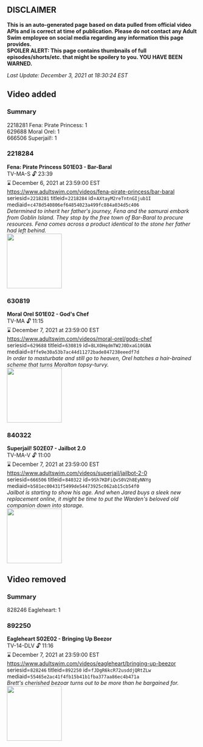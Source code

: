 ## DISCLAIMER
**This is an auto-generated page based on data pulled from official video APIs and is correct at time of publication. Please do not contact any Adult Swim employee on social media regarding any information this page provides.**  
**SPOILER ALERT: This page contains thumbnails of full episodes/shorts/etc. that might be spoilery to you. YOU HAVE BEEN WARNED.**  

_Last Update: December 3, 2021 at 18:30:24 EST_
## Video added
### Summary
2218281 Fena: Pirate Princess: 1  
629688 Moral Orel: 1  
666506 Superjail!: 1  
### 2218284
**Fena: Pirate Princess S01E03 - Bar-Baral**  
TV-MA-S 🔓 23:39  
⌛ December 6, 2021 at 23:59:00 EST  
https://www.adultswim.com/videos/fena-pirate-princess/bar-baral  
seriesid=`2218281` titleid=`2218284` id=`AXtayM2reTntnGIjub1I` mediaid=`c478d540806ef64854023a499fc884a034d5c406`  
_Determined to inherit her father's journey, Fena and the samurai embark from Goblin Island. They stop by the free town of Bar-Baral to procure resources. Fena comes across a product identical to the stone her father had left behind._  
<a href="https://media.cdn.adultswim.com/uploads/20210820/thumbnails/2_21820119417-FenaPiratePrincess_103_BarBaral.png"><img src="https://media.cdn.adultswim.com/uploads/20210820/thumbnails/2_21820119417-FenaPiratePrincess_103_BarBaral.png" height="144px" /></a>
### 630819
**Moral Orel S01E02 - God's Chef**  
TV-MA 🔓 11:15  
⌛ December 7, 2021 at 23:59:00 EST  
https://www.adultswim.com/videos/moral-orel/gods-chef  
seriesid=`629688` titleid=`630819` id=`BLXOHqdmTW2J0DxaG10GBA` mediaid=`8ffe9e30a53b7ac44d11272bade847238eeedf7d`  
_In order to masturbate and still go to heaven, Orel hatches a hair-brained scheme that turns Moralton topsy-turvy._  
<a href="https://media.cdn.adultswim.com/uploads/20200311/thumbnails/2_20311155165-moralorel_002.jpg"><img src="https://media.cdn.adultswim.com/uploads/20200311/thumbnails/2_20311155165-moralorel_002.jpg" height="144px" /></a>
### 840322
**Superjail! S02E07 - Jailbot 2.0**  
TV-MA-V 🔓 11:00  
⌛ December 7, 2021 at 23:59:00 EST  
https://www.adultswim.com/videos/superjail/jailbot-2-0  
seriesid=`666506` titleid=`840322` id=`9Sh7KDFiQvS0V2h8EyNNYg` mediaid=`b581ec00431f5499de54473925c062ab15cb54f0`  
_Jailbot is starting to show his age. And when Jared buys a sleek new replacement online, it might be time to put the Warden's beloved old companion down into storage._  
<a href="https://media.cdn.adultswim.com/uploads/20200421/thumbnails/2_204211057121-superjail_207_bim.jpg"><img src="https://media.cdn.adultswim.com/uploads/20200421/thumbnails/2_204211057121-superjail_207_bim.jpg" height="144px" /></a>
## Video removed
### Summary
828246 Eagleheart: 1  
### 892250
**Eagleheart S02E02 - Bringing Up Beezor**  
TV-14-DLV 🔓 11:16  
⌛ December 7, 2021 at 23:59:00 EST  
https://www.adultswim.com/videos/eagleheart/bringing-up-beezor  
seriesid=`828246` titleid=`892250` id=`fJDgR6kcR72usddjQRtZLw` mediaid=`55465e2ac41f4fb15b41b1fba377aa86ec4b471a`  
_Brett's cherished bezoar turns out to be more than he bargained for._  
<a href="https://media.cdn.adultswim.com/uploads/20200304/thumbnails/2_20341549180-eagleheart_205_bim.jpg"><img src="https://media.cdn.adultswim.com/uploads/20200304/thumbnails/2_20341549180-eagleheart_205_bim.jpg" height="144px" /></a>
